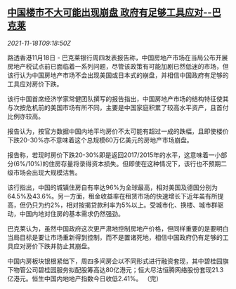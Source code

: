 <!--1637227864000-->
[中国楼市不大可能出现崩盘 政府有足够工具应对--巴克莱](https://cn.reuters.com/article/barclays-china-real-estate-1118-idCNKBS2I30QW)
------

<div><i>2021-11-18T09:18:50Z</i></div><p>路透香港11月18日 - 巴克莱银行周四发表报告称，中国房地产市场在当局公布开展房地产税试点前已面临着一系列问题，尽管该政策有可能加剧已然低迷的市场，但该行认为中国房地产市场不会出现美国或日本式的崩盘，并相信中国政府有足够的工具应对房价下跌。</p><p>该行中国首席经济学家常健团队撰写的报告指出，中国房地产市场的结构特征使其与次按危机前的美国市场有所不同，主要是中国家庭积累了较高水平资产，且首付比例亦较高。</p><p>报告认为，按官方数据中国内地平均房价不太可能有超过一成的跌幅，且即使楼价下跌20-30%亦不意味着这个总规模60万亿美元的房地产市场崩盘。</p><p>报告称，若现时房价下跌20-30%即是返回2017/2015年的水平，这意味着一小部分(6%/10%)的住房存量将录得资本损失。但即使在这种情况下，该行也不预期二级市场会出现大规模沽售。</p><p>该行指出，中国的城镇住房自有率达96%为全球最高，相对美国及德国分别为64.5%及43.6%。另一方面，租金收益率在租赁市场的快速增长下近年虽有所提高，但仍只为约2%，相对按揭贷款利率为5%以上。受城市化、换楼、城市群驱动，中国内地对住房的基本需求仍然强劲。</p><p>巴克莱认为，虽然中国政府这次更严肃地控制房地产价格，但同样重要的是要明白当局目标是要让市场重新得到控制，而不是置诸死地，相信中国政府仍有足够的工具应对房价下跌并防止其崩盘。</p><p>中国内房板块银根紧绌下，周四多间房企以不同形式进行融资套现，其中碧桂园旗下物管公司碧桂园服务拟配股筹高达80亿港元；恒大尽沽恒腾网络股份套现21.3亿港元。恒生中国内地地产指数今日收低2.41%。 （完） </p>
